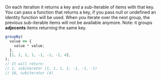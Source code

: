 On each iteration it returns a key and a sub-iterable of items with that key.
You can pass a function that returns a key, if you pass null or undefined an identity function will be used.
When you iterate over the next group, the previous sub-iterable items will not be available anymore.
Note: it groups **adjecents** items returning the same key.

```js
groupBy(
  value => {
    value * value;
  },
  [1, 1, 1, 1, -1, -1, -1, 4],
);
// It will return:
// 1, subiterator (1, 1, 1, 1, -1, -1, -1)
// 16, subiterator (4)
```
